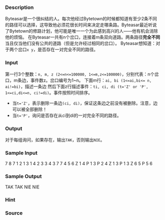 
### Description
Byteasar是一个很纠结的人。每次他经过Bytetown的时候都知道有至少2条不同的路径可以选择，这导致他必须花很长时间来决定走哪条路。Byteasar最近听说了Bytetown的修路计划，他可能是唯一一个为此感到高兴的人——他有机会消除他的烦恼。
在Byteasar一共有n个岔口，连接着m条双向道路。两条路径**完全不同**当且仅当他们没有公共的道路（但是允许经过相同的岔口）。
Byteasar想知道：对于两个岔口`x y`，是否存在一对完全不同的路径。
### Input
第一行3个整数：`n, m, z (2<=n<=100000, 1<=m,z<=100000)`，分别代表：n个岔口，m条边，事件数z。岔口编号为1~n。
下面m行：`ai, bi (1<=ai,bi<= n, ai!=bi)`，描述一条边
然后下面z行描述事件：`ti, ci, di (t='Z' or 'P', 1<=ci,di<=n, ci!=di)`。事件按照时间排序。

- 当`t='Z'`，表示删除一条边`(ci, di)`，保证这条边之前没有被删除。注意，边可以被全部删除！ 
- 当`t='P'`，询问是否存在从ci到di的一对完全不同的路径。 

### Output
对于每组询问，如果存在，输出`TAK`，否则输出`NIE`。
### Sample Input
7 8 7
1 2
1 3
1 4
2 3
3 4
3 7
7 4
5 6
Z 1 4
P 1 3
P 2 4
Z 1 3
P 1 3
Z 6 5
P 5 6


### Sample Output
TAK
TAK
NIE
NIE


### Hint

### Source
